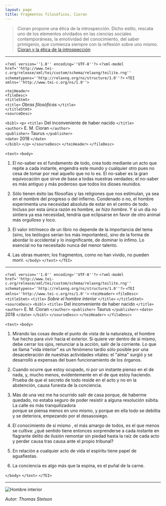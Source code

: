 ```yaml
---
layout: page
title: Fragmentos filosóficos, Cioran
---
```

>Cioran propone una ética de la introspección. Dicho estilo, rescata uno de los elementos olvidados en las ciencias sociales contemporáneas, la emotividad del conocimiento, del saber primigenio, que comienza siempre con la reflexión sobre uno mismo.  [Cioran y la ética de la introspección](http://www.scielo.org.mx/scielo.phpscript=sci_arttext&pid=S1870-00632005000200006)

***
`<?xml version=''1.0'' encoding=''UTF-8''?>` 
`<?xml-model href=''http://www.tei-c.org/release/xml/tei/custom/schema/relaxng/teilite.rng'' schematypens=''http://relaxng.org/ns/structure/1.0''?>`
`<TEI xmlns=''http://www.tei-c.org/ns/1.0''>` 

`<teiHeader>`   <br>
`<fileDesc>`    <br>
`<titleStmt>`   <br>
`<title>` *Obras filosóficas* `</title>` <br>
`</titleStmt>`  <br>
`<sourceDesc>`  <br>

`<bibl>` 
`<p>`
`<title>` Del inconveniente de haber nacido `</title>` <br>
`<author>` E. M. Cioran `</author>` <br>
`<publisher>` Taurus `</publisher>` <br>
`<date>` 2018 `</date>` <br>
`</bibl>`
`</p>`
`</sourseDesc>`
`</teiHeader>` 
`</fileDesc>`

`<text>`
`<body>`

1. El no-saber es el fundamento de todo, crea todo mediante un acto que repite a cada instante, engendra este mundo y cualquier otro pues no cesa de tomar por real aquello que no lo es. El no-saber es la gran equivocación que sirve de base a todas nuestras verdades; el no-saber es más antiguo y más poderoso que todos los dioses reunidos.

2. Sólo tienen éxito las filosofías y las religiones que nos estimulan, ya sea en el nombre del progreso o del infierno. Condenado o no, el hombre experimenta una necesidad absoluta de estar en el centro de todo. Incluso por esta única razón es hombre, *se hizo hombre*. Y si un día no sintiera ya esa necesidad, tendría que eclipsarse en favor de otro animal más orgulloso y loco. 

3. El valor intrínseco de un libro no depende de la importancia del tema (sino, los teólogos serían los más importantes), sino de la forma de abordar lo accidental y lo insignificante, de dominar lo ínfimo. Lo esencial no ha necesitado nunca del menor talento. 

4. Las obras mueren; los fragmentos, como no han vivido, no pueden morir. 
`</body>`
`</text>`
`</TEI>`
***

`<?xml version=''1.0'' encoding=''UTF-8''?>` 
`<?xml-model href=''http://www.tei-c.org/release/xml/tei/custom/schema/relaxng/teilite.rng'' schematypens=''http://relaxng.org/ns/structure/1.0''?>`
`<TEI xmlns=''http://www.tei-c.org/ns/1.0''>`
`<teiHeader>` 
`<fileDesc>`
`<titleStmt>`
`<title>` *Sobre el hombre interior* `</title>`
`</titleStmt>`
`<sourceDesc>`
`<bibl>`
`<title>` Del inconveniente de haber nacido `</title>`
`<author>` E. M. Cioran `</author>`
`<publisher>` Taurus `</publisher>`
`<date>` 2018 `</date>`
`</bibl>`
`</sourseDesc>`
`</teiHeader>` 
`</fileDesc>`

`<text>`
`<body>`

1. Mirando las cosas desde el punto de vista de la naturaleza, el hombre fue hecho para vivir hacia el exterior. Si quiere ver dentro de sí mismo, debe cerrar los ojos, 
renunciar a la acción, salir de la corriente. Lo que se llama "vida interior" es un fenómeno tardío sólo posible por una desaceleración de nuestras actividades vitales: el "alma" surgió y se desarrolló a expensas del buen funcionamiento de los órganos. 

2. Cuando ocurre que estoy ocupado, ni por un instante pienso en el <sentido> de nada, y, mucho menos, evidentemente en el de que estoy haciendo. Prueba de que el secreto de todo reside en el acto y no en la abstención, causa funesta de la conciencia.
  
3. Más de una vez me ha ocurrido salir de casa porque, de haberme quedado, no estaba seguro de poder resistir a alguna resolución súbita. La calle es más tranquilizadora  
porque se piensa menos en uno mismo, y porque en ella todo se debilita y se deteriora, empezando por el desasosiego. 

4. El conocimiento de sí mismo , el más amargo de todos, es el que menos se cultiva: ¿qué sentido tiene entonces sorprenderse a cada instante en flagrante delito de ilusión 
remontar sin piedad hasta la raíz de cada acto y perder causa tras causa ante el propio tribunal?

5. En relación a cualquier acto de vida el espíritu tiene papel de aguafiestas.
  
6. La conciencia es algo más que la espina, es el puñal de la carne.
 
`</body>`
`</text>`
`</TEI>`

***
  
   ![Hombre interior](https://user-images.githubusercontent.com/89622261/145500032-4b30f6c2-88bd-4c8b-8cee-daefb4681ef3.jpg)
   
  *Autor: Thomas Stetson* 

  

